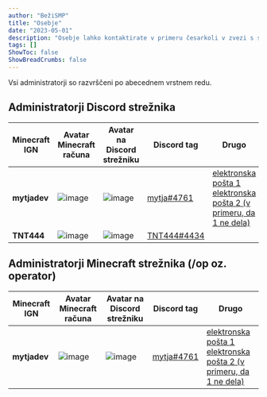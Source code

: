 ```yaml
---
author: "BežiSMP"
title: "Osebje"
date: "2023-05-01"
description: "Osebje lahko kontaktirate v primeru česarkoli v zvezi s strežnikom."
tags: []
ShowToc: false
ShowBreadCrumbs: false
---
```


Vsi administratorji so razvrščeni po abecednem vrstnem redu.

## Administratorji Discord strežnika

| Minecraft IGN | Avatar Minecraft računa                                                          | Avatar na Discord strežniku                                                                               | Discord tag                                                 | Drugo                                                                                                                               |
| ------------- | -------------------------------------------------------------------------------- | --------------------------------------------------------------------------------------------------------- | ----------------------------------------------------------- | ----------------------------------------------------------------------------------------------------------------------------------- |
| **mytjadev**  | ![image](https://api.mineatar.io/body/full/9de164af-0b6e-4691-af64-f1fc025819d2) | ![image](https://cdn.discordapp.com/avatars/761599472454205531/68b81edb84790c0e714b54c3ea156479?size=128) | [mytja#4761](https://discord.com/users/761599472454205531)  | [elektronska pošta 1](mailto:mitja@severkar.eu) <br>[elektronska pošta 2 (v primeru, da 1 ne dela)](mailto:mitja.severkar@gimb.org) |
| **TNT444**    | ![image](https://api.mineatar.io/body/full/b4bca7a6-dfef-4ee9-b835-d9aa247c5891) | ![image](https://cdn.discordapp.com/avatars/577185594011156490/b4c33f3be146012b99f3ff7b557b4cd2?size=128) | [TNT444#4434](https://discord.com/users/577185594011156490) |                                                                                                                                     |

## Administratorji Minecraft strežnika (/op oz. operator)

| Minecraft IGN | Avatar Minecraft računa                                                          | Avatar na Discord strežniku                                                                               | Discord tag                                                | Drugo                                                                                                                               |
| ------------- | -------------------------------------------------------------------------------- | --------------------------------------------------------------------------------------------------------- | ---------------------------------------------------------- | ----------------------------------------------------------------------------------------------------------------------------------- |
| **mytjadev**  | ![image](https://api.mineatar.io/body/full/9de164af-0b6e-4691-af64-f1fc025819d2) | ![image](https://cdn.discordapp.com/avatars/761599472454205531/68b81edb84790c0e714b54c3ea156479?size=128) | [mytja#4761](https://discord.com/users/761599472454205531) | [elektronska pošta 1](mailto:mitja@severkar.eu) <br>[elektronska pošta 2 (v primeru, da 1 ne dela)](mailto:mitja.severkar@gimb.org) |
